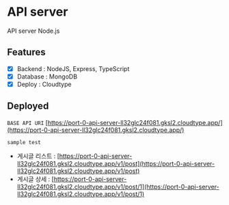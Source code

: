# API server

API server Node.js

## Features

- [x] Backend : NodeJS, Express, TypeScript
- [x] Database : MongoDB
- [x] Deploy : Cloudtype

## Deployed

`BASE API URI` [https://port-0-api-server-ll32glc24f081.gksl2.cloudtype.app/](https://port-0-api-server-ll32glc24f081.gksl2.cloudtype.app/)

`sample test`

- 게시글 리스트 : [https://port-0-api-server-ll32glc24f081.gksl2.cloudtype.app/v1/post](https://port-0-api-server-ll32glc24f081.gksl2.cloudtype.app/v1/post)
- 게시글 상세 : [https://port-0-api-server-ll32glc24f081.gksl2.cloudtype.app/v1/post/1](https://port-0-api-server-ll32glc24f081.gksl2.cloudtype.app/v1/post/1)
